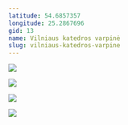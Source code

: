 ```yaml
---
latitude: 54.6857357
longitude: 25.2867696
gid: 13
name: Vilniaus katedros varpinė
slug: vilniaus-katedros-varpine
---
```

![](https://doc-04-ag-mymaps.googleusercontent.com/untrusted/hostedimage/ihucu48q9m5s1hftel5u85tfdc/h9p3pid3fc3ilqf42ofl7vhc5c/1641717000000/-WPmm_dsOCr8C_2Ftfdhs7CzXYdOD0wc/*/6AIsG_vbwCFuZROVeKTtNNR2Q7jJ-nr3BVm-aPLCNpoozOvUq-1Kgw72QiAhnMIX4i8WegO5bbLx2jNq1l_9Jk8ZhhBYtoz8vfW0zMiiZNv6nr1m3ozlhU6PCXHQ4z6HQ-Sm9HVIgMZ4GtHZgvU2EEEpXf0QM45ftenqt2FIKpCc4qfO6m31egi1rmmYUYtWbiA?session=0&fife)  
  
  
  
![](https://doc-0o-ag-mymaps.googleusercontent.com/untrusted/hostedimage/ihucu48q9m5s1hftel5u85tfdc/326rm23q6494k1uemnmoqrpbio/1641717000000/-WPmm_dsOCr8C_2Ftfdhs7CzXYdOD0wc/*/6AIsG_vby-d2NJqfAQ7mZAjgkjdCESjfe3mey-RYaMpxTQRVIXA2keuejrsCUtbsUB7fVNAl4NZJYUZv68HxsPdKjN2H1N5WDaQ4pDTOSHFGWjvpFMsdUh9EnegGD1ZxIaftNIeqMQAtuWbd4RLx8R2EENuDHsABloUffSRWhErR8ktA_JzwuwzHCvfC09Mnwxg?session=0&fife)  
  
![](https://doc-0g-ag-mymaps.googleusercontent.com/untrusted/hostedimage/ihucu48q9m5s1hftel5u85tfdc/87crjbmitn4m3s87s5rbp1ok34/1641717000000/-WPmm_dsOCr8C_2Ftfdhs7CzXYdOD0wc/*/6AIsG_vZGWuJBupJ6jBFnlrBgbTtKcpaNX049GruDCXkbszxFmf1ovumBzcP_TAALe_37VWCmp0FtEIO2H6SJ77RMAn8-JgwxzeDpBHXVUcAvcJaf4cYXapvWNNYFB3vbWb6GvojRZB3EYwqGdjxSczNafa67J1RW_VsJkCshY8hXxcpVh0WXP2BjDLlggS5E_A?session=0&fife)  
  
![](https://doc-00-ag-mymaps.googleusercontent.com/untrusted/hostedimage/ihucu48q9m5s1hftel5u85tfdc/p8ulpl7pen7b364pppg3q4er88/1641717000000/-WPmm_dsOCr8C_2Ftfdhs7CzXYdOD0wc/*/6AIsG_vZazpwFhqeWKJwXVMB8sC0ABoWGp28pR2hCp2TrQcLQYMrXlcI9Hv24BLw6BJyQEx8IIXs3MEV_YvGF8glGXK3hkkmLE_DBdDkqZ7-NFZFKpqKydSNzZjad3PPms4D2KHuuYZy1pYz7QMlrQ55HJuIJXkW5wL9I_sHabmkMQiL7AJ-doEE58H85zuoo0g?session=0&fife)
